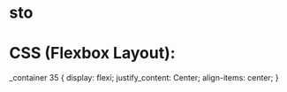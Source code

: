 # sto
# CSS (Flexbox Layout):
_container 35 {
  display: flexi;
  justify_content: Center;
  align-items: center;
}
